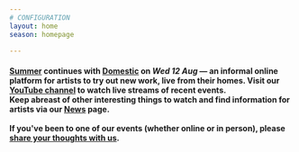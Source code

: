 ```yaml
---
# CONFIGURATION
layout: home
season: homepage

---
```

#### [Summer](/current/2020-summer) continues with [Domestic](/current/2020-domestic) on *Wed 12 Aug* — an informal online platform for artists to try out new work, live from their homes. Visit our <a href="http://bit.ly/YTwarnmcr" target="_blank">YouTube channel</a> to watch live streams of recent events.<br>Keep abreast of other interesting things to watch and find information for artists via our [News](/news) page.<br><br>If you've been to one of our events (whether online or in person), please <a href="http://bit.ly/warnmcrfeedback" target="_blank">share your thoughts with us</a>.
